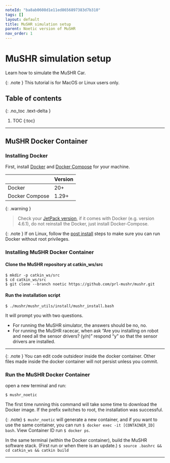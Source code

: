 ```yaml
---
noteId: "ba8ab0608d1e11ed8656897383d7b310"
tags: []
layout: default
title: MuSHR simulation setup
parent: Noetic version of MuSHR
nav_order: 1
---
```


# MuSHR simulation setup
Learn how to simulate the MuSHR Car.

{: .note }
This tutorial is for MacOS or Linux users only.

## Table of contents
{: .no_toc .text-delta }

1. TOC
{:toc}

---

## MuSHR Docker Container

### Installing Docker
First, install [Docker](https://docs.docker.com/get-docker/) and [Docker Compose](https://docs.docker.com/compose/install/) for your machine.

|                | Version |
|:---------------|:--------|
| Docker         | 20+     |
| Docker Compose | 1.29+   |

{: .warning }
> Check your [JetPack version](https://developer.nvidia.com/embedded/jetpack-archive), if it comes with Docker (e.g. version 4.6.1), do not reinstall the Docker, just install Docker-Compose.

{: .note }
If on Linux, follow the [post install](https://docs.docker.com/engine/install/linux-postinstall/) steps to make sure you can run Docker without root privileges.

### Installing MuSHR Docker Container
#### Clone the MuSHR repository at catkin_ws/src

```
$ mkdir -p catkin_ws/src
$ cd catkin_ws/src
$ git clone --branch noetic https://github.com/prl-mushr/mushr.git
```
#### Run the installation script

```
$ ./mushr/mushr_utils/install/mushr_install.bash
```
It will prompt you with two questions.

- For running the MuSHR simulator, the answers should be no, no.
- For running the MuSHR racecar, when ask “Are you installing on robot and need all the sensor drivers? (y/n)” respond “y” so that the sensor drivers are installed.

---

{: .note }
You can edit code outsideor inside the docker container. Other files made inside the docker container will not persist unless you commit.

### Run the MuSHR Docker Container
open a new terminal and run:
```
$ mushr_noetic
```
The first time running this command will take some time to download the Docker image. If the prefix switches to root, the installation was successful.

{: .note}
```$ mushr_noetic``` will generate a new container, and if you want to use the same container, you can run ```$ docker exec -it [CONTAINER_ID] bash```. View Container ID run ```$ docker ps```.

In the same terminal (within the Docker container), build the MuSHR software stack. (First run or when there is an update.)
```$ source .bashrc && cd catkin_ws && catkin build```

---